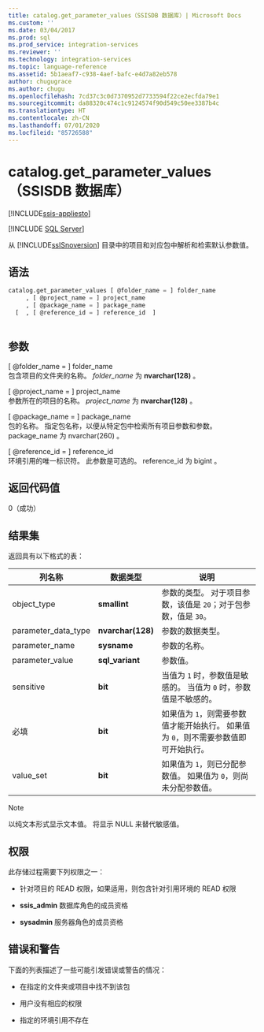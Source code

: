 ```yaml
---
title: catalog.get_parameter_values（SSISDB 数据库）| Microsoft Docs
ms.custom: ''
ms.date: 03/04/2017
ms.prod: sql
ms.prod_service: integration-services
ms.reviewer: ''
ms.technology: integration-services
ms.topic: language-reference
ms.assetid: 5b1aeaf7-c938-4aef-bafc-e4d7a82eb578
author: chugugrace
ms.author: chugu
ms.openlocfilehash: 7cd37c3c0d7370952d7733594f22ce2ecfda79e1
ms.sourcegitcommit: da88320c474c1c9124574f90d549c50ee3387b4c
ms.translationtype: HT
ms.contentlocale: zh-CN
ms.lasthandoff: 07/01/2020
ms.locfileid: "85726588"
---
```

# <a name="catalogget_parameter_values-ssisdb-database"></a>catalog.get_parameter_values（SSISDB 数据库）

[!INCLUDE[ssis-appliesto](../../includes/ssis-appliesto-ssvrpluslinux-asdb-asdw-xxx.md)]


[!INCLUDE [SQL Server](../../includes/applies-to-version/sqlserver.md)]

  从 [!INCLUDE[ssISnoversion](../../includes/ssisnoversion-md.md)] 目录中的项目和对应包中解析和检索默认参数值。  
  
## <a name="syntax"></a>语法  
  
```sql  
catalog.get_parameter_values [ @folder_name = ] folder_name  
     , [ @project_name = ] project_name  
     , [ @package_name = ] package_name  
  [  , [ @reference_id = ] reference_id  ]  
  
```  
  
## <a name="arguments"></a>参数  
 [ @folder_name = ] folder_name   
 包含项目的文件夹的名称。 *folder_name* 为 **nvarchar(128)** 。  
  
 [ @project_name = ] project_name   
 参数所在的项目的名称。 *project_name* 为 **nvarchar(128)** 。  
  
 [ @package_name = ] package_name   
 包的名称。 指定包名称，以便从特定包中检索所有项目参数和参数。 package_name  为 nvarchar(260)  。  
  
 [ @reference_id = ] reference_id   
 环境引用的唯一标识符。 此参数是可选的。 reference_id 为 bigint   。  
  
## <a name="return-code-value"></a>返回代码值  
 0（成功）  
  
## <a name="result-sets"></a>结果集  
 返回具有以下格式的表：  
  
|列名称|数据类型|说明|  
|-----------------|---------------|-----------------|  
|object_type|**smallint**|参数的类型。 对于项目参数，该值是 `20`；对于包参数，值是 `30`。|  
|parameter_data_type|**nvarchar(128)**|参数的数据类型。|  
|parameter_name|**sysname**|参数的名称。|  
|parameter_value|**sql_variant**|参数值。|  
|sensitive|**bit**|当值为 `1` 时，参数值是敏感的。 当值为 `0` 时，参数值是不敏感的。|  
|必填|**bit**|如果值为 `1`，则需要参数值才能开始执行。 如果值为 `0`，则不需要参数值即可开始执行。|  
|value_set|**bit**|如果值为 `1`，则已分配参数值。 如果值为 `0`，则尚未分配参数值。|  
  
> [!NOTE]  
>  以纯文本形式显示文本值。 将显示 NULL  来替代敏感值。  
  
## <a name="permissions"></a>权限  
 此存储过程需要下列权限之一：  
  
-   针对项目的 READ 权限，如果适用，则包含针对引用环境的 READ 权限  
  
-   **ssis_admin** 数据库角色的成员资格  
  
-   **sysadmin** 服务器角色的成员资格  
  
## <a name="errors-and-warnings"></a>错误和警告  
 下面的列表描述了一些可能引发错误或警告的情况：  
  
-   在指定的文件夹或项目中找不到该包  
  
-   用户没有相应的权限  
  
-   指定的环境引用不存在  
  
  
